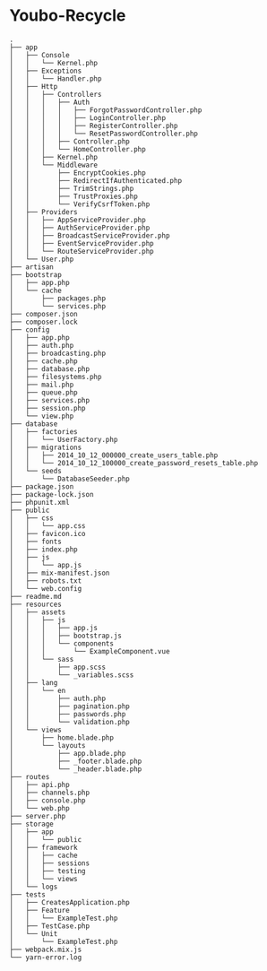 # Youbo-Recycle

    .
    ├── app
    │   ├── Console
    │   │   └── Kernel.php
    │   ├── Exceptions
    │   │   └── Handler.php
    │   ├── Http
    │   │   ├── Controllers
    │   │   │   ├── Auth
    │   │   │   │   ├── ForgotPasswordController.php
    │   │   │   │   ├── LoginController.php
    │   │   │   │   ├── RegisterController.php
    │   │   │   │   └── ResetPasswordController.php
    │   │   │   ├── Controller.php
    │   │   │   └── HomeController.php
    │   │   ├── Kernel.php
    │   │   └── Middleware
    │   │       ├── EncryptCookies.php
    │   │       ├── RedirectIfAuthenticated.php
    │   │       ├── TrimStrings.php
    │   │       ├── TrustProxies.php
    │   │       └── VerifyCsrfToken.php
    │   ├── Providers
    │   │   ├── AppServiceProvider.php
    │   │   ├── AuthServiceProvider.php
    │   │   ├── BroadcastServiceProvider.php
    │   │   ├── EventServiceProvider.php
    │   │   └── RouteServiceProvider.php
    │   └── User.php
    ├── artisan
    ├── bootstrap
    │   ├── app.php
    │   └── cache
    │       ├── packages.php
    │       └── services.php
    ├── composer.json
    ├── composer.lock
    ├── config
    │   ├── app.php
    │   ├── auth.php
    │   ├── broadcasting.php
    │   ├── cache.php
    │   ├── database.php
    │   ├── filesystems.php
    │   ├── mail.php
    │   ├── queue.php
    │   ├── services.php
    │   ├── session.php
    │   └── view.php
    ├── database
    │   ├── factories
    │   │   └── UserFactory.php
    │   ├── migrations
    │   │   ├── 2014_10_12_000000_create_users_table.php
    │   │   └── 2014_10_12_100000_create_password_resets_table.php
    │   └── seeds
    │       └── DatabaseSeeder.php
    ├── package.json
    ├── package-lock.json
    ├── phpunit.xml
    ├── public
    │   ├── css
    │   │   └── app.css
    │   ├── favicon.ico
    │   ├── fonts
    │   ├── index.php
    │   ├── js
    │   │   └── app.js
    │   ├── mix-manifest.json
    │   ├── robots.txt
    │   └── web.config
    ├── readme.md
    ├── resources
    │   ├── assets
    │   │   ├── js
    │   │   │   ├── app.js
    │   │   │   ├── bootstrap.js
    │   │   │   └── components
    │   │   │       └── ExampleComponent.vue
    │   │   └── sass
    │   │       ├── app.scss
    │   │       └── _variables.scss
    │   ├── lang
    │   │   └── en
    │   │       ├── auth.php
    │   │       ├── pagination.php
    │   │       ├── passwords.php
    │   │       └── validation.php
    │   └── views
    │       ├── home.blade.php
    │       └── layouts
    │           ├── app.blade.php
    │           ├── _footer.blade.php
    │           └── _header.blade.php
    ├── routes
    │   ├── api.php
    │   ├── channels.php
    │   ├── console.php
    │   └── web.php
    ├── server.php
    ├── storage
    │   ├── app
    │   │   └── public
    │   ├── framework
    │   │   ├── cache
    │   │   ├── sessions
    │   │   ├── testing
    │   │   └── views
    │   └── logs
    ├── tests
    │   ├── CreatesApplication.php
    │   ├── Feature
    │   │   └── ExampleTest.php
    │   ├── TestCase.php
    │   └── Unit
    │       └── ExampleTest.php
    ├── webpack.mix.js
    └── yarn-error.log

